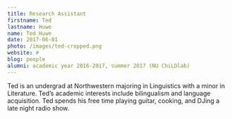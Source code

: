 ```yaml
---
title: Research Assistant
firstname: Ted
lastname: Huwe
name: Ted Huwe
date: 2017-06-01
photo: /images/ted-cropped.png
website: #
blog: people
alumni: academic year 2016-2017, summer 2017 (NU ChiLDlab)
---
```


Ted is an undergrad at Northwestern majoring in Linguistics with a minor in Literature. Ted’s academic interests include bilingualism and language acquisition. Ted spends his free time playing guitar, cooking, and DJing a late night radio show. 